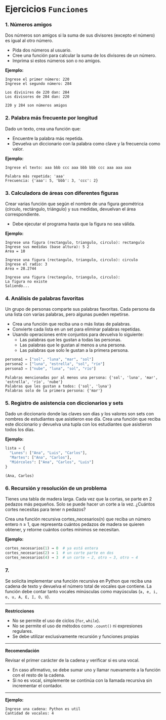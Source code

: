# Ejercicios `Funciones`
### 1. Números amigos
Dos números son amigos si la suma de sus divisores (excepto el número) es igual al otro número.
- Pida dos números al usuario.
- Cree una función para calcular la suma de los divisores de un número.
- Imprima si estos números son o no amigos.

**Ejemplo:**
```
Ingrese el primer número: 220
Ingrese el segundo número: 284

Los divisires de 220 dan: 284
Los divisores de 284 dan: 220

220 y 284 son números amigos
```

### 2. Palabra más frecuente por longitud
Dado un texto, crea una función que:
- Encuentre la palabra más repetida.
- Devuelva un diccionario con la palabra como clave y la frecuencia como valor.

**Ejemplo:**
```
Ingrese el texto: aaa bbb ccc aaa bbb bbb ccc aaa aaa aaa 

Palabra más repetida: 'aaa'
Frecuencia: {'aaa': 5, 'bbb': 3, 'ccc': 2}
```

### 3. Calculadora de áreas con diferentes figuras
Crear varias función que según el nombre de una figura geométrica (círculo, rectángulo, triángulo) y sus medidas, devuelvan el área correspondiente.
- Debe ejecutar el programa hasta que la figura no sea válida.

**Ejemplo:**
```
Ingrese una figura (rectangulo, triangulo, circulo): rectangulo
Ingrese sus medidas (base altura): 5 2
Area = 10

Ingrese una figura (rectangulo, triangulo, circulo): circulo
Ingrese el radio: 3
Area = 28.2744

Ingrese una figura (rectangulo, triangulo, circulo): 
La figura no existe
Saliendo...
```

### 4. Análisis de palabras favoritas
Un grupo de personas comparte sus palabras favoritas. Cada persona da una lista con varias palabras, pero algunas pueden repetirse.
- Crea una función que reciba una o más listas de palabras.
- Convierte cada lista en un set para eliminar palabras repetidas.
- Usando operaciones entre conjuntos para devuelva lo siguiente:
    - Las palabras que les gustan a todas las personas.
    - Las palabras que le gustan al menos a una persona.
    - Las palabras que solo le gustan a la primera persona.
```python
persona1 = ["sol", "luna", "mar", "sol"]  
persona2 = ["luna", "estrella", "sol", "río"]  
persona3 = ["nube", "luna", "sol", "río"]  
```
```
Palabras mencionadas por al menos una persona: {'sol', 'luna', 'mar', 'estrella', 'río', 'nube'}
Palabras que les gustan a todos: {'sol', 'luna'}  
Palabras solo de la primera persona: {'mar'}  
```

### 5. Registro de asistencia con diccionarios y sets
Dado un diccionario donde las claves son días y los valores son sets con nombres de estudiantes que asistieron ese día.
Crea una función que reciba este diccionario y devuelva una tupla con los estudiantes que asistieron todos los días.

**Ejemplo:**
```python
lista = {
  "Lunes": ["Ana", "Luis", "Carlos"],
  "Martes": ["Ana", "Carlos"],
  "Miércoles": ["Ana", "Carlos", "Luis"]
}
```
```
(Ana, Carlos)
```

### 6. Recursión y resolución de un problema
Tienes una tabla de madera larga. Cada vez que la cortas, se parte en 2 pedazos más pequeños. Solo se puede hacer un corte a la vez. ¿Cuántos cortes necesitas para tener n pedazos?

Crea una función recursiva cortes_necesarios(n) que reciba un número entero n ≥ 1, que representa cuántos pedazos de madera se quieren obtener, y retorne cuántos cortes mínimos se necesitan.

**Ejemplo:**
```python
cortes_necesarios(1) → 0  # ya está entera
cortes_necesarios(2) → 1  # un corte parte en dos
cortes_necesarios(4) → 3  # un corte → 2, otro → 3, otro → 4
```

### 7. 
Se solicita implementar una función recursiva en Python que reciba una cadena de texto y devuelva el número total de vocales que contiene.
La función debe contar tanto vocales minúsculas como mayúsculas (`a, e, i, o, u, A, E, I, O, U`).

---
**Restricciones**

- No se permite el uso de ciclos (`for`, `while`).
- No se permite el uso de métodos como `.count()` ni expresiones regulares.
- Se debe utilizar exclusivamente recursión y funciones propias
---
**Recomendación**

Revisar el primer carácter de la cadena y verificar si es una vocal.
- En caso afirmativo, se debe sumar uno y llamar nuevamente a la función con el resto de la cadena.
- Si no es vocal, simplemente se continúa con la llamada recursiva sin incrementar el contador.
---

**Ejemplo:**
```
Ingrese una cadena: Python es util
Cantidad de vocales: 4
```